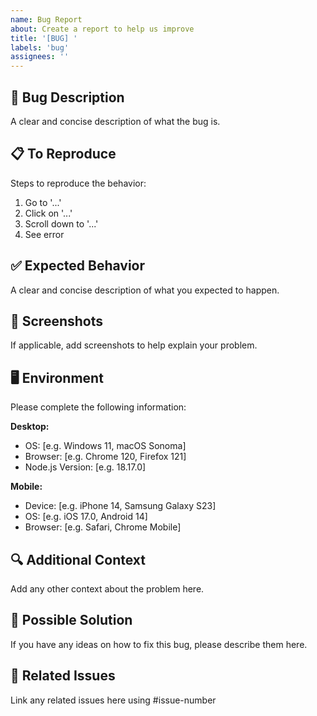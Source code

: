 ```yaml
---
name: Bug Report
about: Create a report to help us improve
title: '[BUG] '
labels: 'bug'
assignees: ''
---
```


## 🐛 Bug Description
A clear and concise description of what the bug is.

## 📋 To Reproduce
Steps to reproduce the behavior:
1. Go to '...'
2. Click on '...'
3. Scroll down to '...'
4. See error

## ✅ Expected Behavior
A clear and concise description of what you expected to happen.

## 📸 Screenshots
If applicable, add screenshots to help explain your problem.

## 🖥️ Environment
Please complete the following information:

**Desktop:**
- OS: [e.g. Windows 11, macOS Sonoma]
- Browser: [e.g. Chrome 120, Firefox 121]
- Node.js Version: [e.g. 18.17.0]

**Mobile:**
- Device: [e.g. iPhone 14, Samsung Galaxy S23]
- OS: [e.g. iOS 17.0, Android 14]
- Browser: [e.g. Safari, Chrome Mobile]

## 🔍 Additional Context
Add any other context about the problem here.

## 📝 Possible Solution
If you have any ideas on how to fix this bug, please describe them here.

## 📎 Related Issues
Link any related issues here using #issue-number